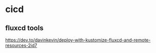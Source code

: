 # cicd

## fluxcd tools
https://dev.to/davinkevin/deploy-with-kustomize-fluxcd-and-remote-resources-2id7
